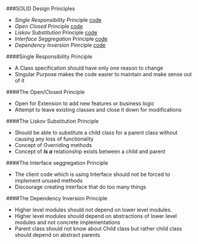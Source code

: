 ###SOLID Design Principles
* _Single Responsibility_ Principle [code](S.ts)
* _Open Closed_ Principle [code](O.ts)
* _Liskov Substitution_ Principle [code](L.ts)
* _Interface Seggregation_ Principle [code](I.ts)
* _Dependency Inversion_ Pinrciple [code](D.ts)

####Single Responsibility Principle
* A Class specification should have only one reason to change
* Singular Purpose makes the code easier to maintain and make sense out of it

####The Open/Closed Principle
* Open for Extension to add new features or business logic
* Attempt  to leave existing classes and close it down for modifications

####The Liskov Substitution Principle
* Should be able to substitute a child class for a parent class without causing any loss of functionality
* Concept of Overriding methods 
* Concept of **_Is a_** relationship exists between a child and parent

####The Interface seggregation Principle
* The client code which is using Interface should not be forced to implement unused methods
* Discourage creating interface that do too many things

####The Dependency Inversion Principle
* Higher level modules should not depend on lower level modules.
* Higher level modules should depend on abstractions of lower level modules and not concrete implementations
* Parent class should not know about Child class but rather child class should depend on abstract parents


